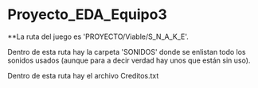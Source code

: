 # Proyecto_EDA_Equipo3
**La ruta del juego es 'PROYECTO/Viable/S_N_A_K_E'.

  Dentro de esta ruta hay la carpeta 'SONIDOS' donde se enlistan todo los sonidos usados (aunque para a decir verdad hay unos que están sin uso).

Dentro de esta ruta hay el archivo Creditos.txt
